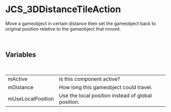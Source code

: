 <div id="content-header">
  <h1>JCS_3DDistanceTileAction</h1>
</div>

<p>
  Move a gameobject in certain distance then set the gameobject
  back to original position relative to the gameobject that moved.
</p>


<br/>
<h2>Variables</h2>
<br/>

<table>
  <tr>
    <td>mActive</td>
    <td>Is this component active?</td>
  </tr>
  <tr>
    <td>mDistance</td>
    <td>How long this gameobject could travel.</td>
  </tr>
  <tr>
    <td>mUseLocalPosition</td>
    <td>Use the local position instead of global position.</td>
  </tr>
</table>
